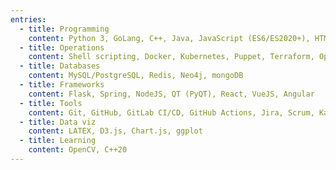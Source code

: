 ```yaml
---
entries:
  - title: Programming
    content: Python 3, GoLang, C++, Java, JavaScript (ES6/ES2020+), HTML5/CSS3/SCSS
  - title: Operations
    content: Shell scripting, Docker, Kubernetes, Puppet, Terraform, OpenShift
  - title: Databases
    content: MySQL/PostgreSQL, Redis, Neo4j, mongoDB
  - title: Frameworks
    content: Flask, Spring, NodeJS, QT (PyQT), React, VueJS, Angular
  - title: Tools
    content: Git, GitHub, GitLab CI/CD, GitHub Actions, Jira, Scrum, Kanban, Grafana, FluentD, Latex
  - title: Data viz
    content: LATEX, D3.js, Chart.js, ggplot
  - title: Learning
    content: OpenCV, C++20
---
```

